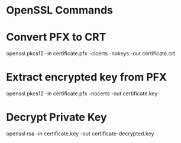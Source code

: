 # OpenSSL Commands

# Convert PFX to CRT
openssl pkcs12 -in certificate.pfx -clcerts -nokeys -out certificate.crt

# Extract encrypted key from PFX
openssl pkcs12 -in certificate.pfx -nocerts -out certificate.key

# Decrypt Private Key
openssl rsa -in certificate.key -out certificate-decrypted.key